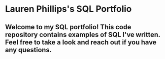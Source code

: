 # Lauren Phillips's SQL Portfolio

## Welcome to my SQL portfolio! This code repository contains examples of SQL I've written. Feel free to take a look and reach out if you have any questions.
